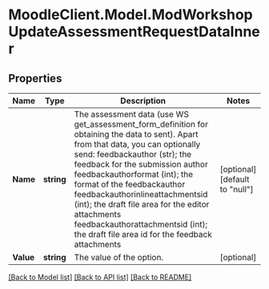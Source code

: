 # MoodleClient.Model.ModWorkshopUpdateAssessmentRequestDataInner

## Properties

Name | Type | Description | Notes
------------ | ------------- | ------------- | -------------
**Name** | **string** | The assessment data (use WS get_assessment_form_definition for obtaining the data to sent).                                 Apart from that data, you can optionally send:                                 feedbackauthor (str); the feedback for the submission author                                 feedbackauthorformat (int); the format of the feedbackauthor                                 feedbackauthorinlineattachmentsid (int); the draft file area for the editor attachments                                 feedbackauthorattachmentsid (int); the draft file area id for the feedback attachments | [optional] [default to "null"]
**Value** | **string** | The value of the option. | [optional] 

[[Back to Model list]](../README.md#documentation-for-models) [[Back to API list]](../README.md#documentation-for-api-endpoints) [[Back to README]](../README.md)

